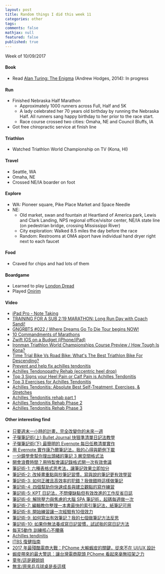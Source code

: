 ```yaml
---
layout: post
title: Random things I did this week 11
categories: other
tags: 
comments: false
mathjax: null
featured: false
published: true
---
```


Week of 10/09/2017

#### Book 
* Read [Alan Turing: The Enigma](https://www.amazon.com/Alan-Turing-Enigma-Inspired-Imitation/dp/069116472X) (Andrew Hodges, 2014): In progress

#### Run
* Finished Nebraska Half Marathon
    * Approximately 1000 runners across Full, Half and 5K
    * A lady celebrated her 70 years old birthday by running the Nebraska Half. All runners sang happy birthday to her prior to the race start. 
    * Race course crossed two cities: Omaha, NE and Council Bluffs, IA
* Got free chiropractic service at finish line 

#### Triathlon
* Watched Triathlon World Championship on TV (Kona, HI)

#### Travel 
* Seattle, WA
* Omaha, NE
* Crossed NE/IA boarder on foot

#### Explore
* WA: Pioneer square, Pike Place Market and Space Needle
* NE: 
    * Old market, swan and fountain at Heartland of America park, Lewis and Clark Landing, NPS regional office/visitor center, NE/IA state line (on pedestrian bridge, crossing Mississippi River)
    * City exploration: Walked 8.5 miles the day before the race
    * Random: Restrooms at OMA aiport have individual hand dryer right next to each faucet

#### Food
* Craved for chips and had lots of them

#### Boardgame
* Learned to play [London Dread](https://boardgamegeek.com/boardgame/178134/london-dread)
* Played [Onirim](https://boardgamegeek.com/boardgame/156336/onirim-second-edition)

#### Video 
* [iPad Pro - Note Taking](https://youtu.be/YFZbYIAkU3Q)
* [TRAINING FOR A SUB 2:19 MARATHON: Long Run Day with Coach Sandi!](https://youtu.be/GJLleJd7xLI)
* [GNGRBTS #022 / Where Dreams Go To Die Tour begins NOW!](https://youtu.be/h1XM5e4m-Mo)
* [10 Commandments of Marathons](https://youtu.be/dDmHjL1ecd8)
* [Zwift IOS on a Budget (iPhone/iPad)](https://youtu.be/mHVnxxWJA9s)
* [Ironman Triathlon World Championships Course Preview / How Tough Is Kona?](https://youtu.be/ot0TNQr0mHY)
* [Time Trial Bike Vs Road Bike: What's The Best Triathlon Bike For Descending?](https://youtu.be/WSZYwPJWL0U)
* [Prevent and help fix achilles tendonitis](https://youtu.be/jn8CW5-ZY3M)
* [Achilles Tendonopathy Rehab (eccentric heel drop)](https://youtu.be/ge3XDjjKofk)
* [Top 3 Signs your Heel Pain or Calf Pain is Achilles Tendonitis](https://youtu.be/zzzTsMo5rgQ)
* [Top 3 Exercises for Achilles Tendonitis](https://youtu.be/Y8Ag3Nbj98k)
* [Achilles Tendonitis: Absolute Best Self-Treatment, Exercises, & Stretches](https://youtu.be/qqAlt1k_-gs)
* [Achilles Tendonitis rehab part 1](https://youtu.be/dT8co7E2Ep0)
* [Achilles Tendonitis Rehab Phase 2](https://youtu.be/z2iy_mAvOFw)
* [Achilles Tendonitis Rehab Phase 3](https://youtu.be/t9IwvBjQA8I)

#### Other interesting find 
* [只要週末一小時的計畫，完全改變你的未來一週](https://www.managertoday.com.tw/columns/view/55034?utm_source=dailyedm&utm_medium=content&utm_campaign=daily201503)
* [子彈筆記術(上) Bullet Journal 快狠準清單日記法教學](http://www.playpcesor.com/2015/12/bullet-journal.html?m=1)
* [子彈筆記術(下) 最簡明的 Evernote 每日任務清單實作](http://www.playpcesor.com/2016/04/evernote-bullet-journal.html?m=1)
* [用 Evernote 實作康乃爾筆記法，我的心得與範例下載](http://www.playpcesor.com/2015/11/evernote-cornell-note-taking.html?m=1)
* [一分鐘學會幫你理出頭緒的筆記 3 層空間格式法](http://www.playpcesor.com/2015/05/take-good-note-by-evernote.html?m=1)
* [開會浪費時間？用特製會議記錄格式開一次有效會議](http://www.playpcesor.com/2015/03/amazing-meeting.html?m=1)
* [筆記術-1: 六種表格式思考法，讓筆記效果立即加分](http://www.playpcesor.com/2016/08/note-1.html?m=1)
* [筆記術-2: 改掉畫重點與抄筆記習慣，寫與說的筆記更有效學習](http://www.playpcesor.com/2016/08/tell-your-note-2.html?m=1)
* [筆記術-3: 如何正確且高效率的犯錯？我做錯時這樣做筆記](http://www.playpcesor.com/2016/10/mistake-note.html?m=1)
* [筆記術-4: 四個幫助你快速成長與建立觀點的寫作練習](http://www.playpcesor.com/2016/11/4.html?m=1)
* [筆記術-5: KPT 日記法，不問優缺點但有效改進的工作反省日誌](http://www.playpcesor.com/2016/11/kpt--note-diary.html?m=1)
* [筆記術-6: 解除壓力與焦慮的大腦 SPA 筆記術，起碼每週做一次](http://www.playpcesor.com/2016/12/Brain-gtd-SPA.html?m=1)
* [筆記術-7: 編輯教你整理一本書最快的索引筆記法，紙筆記可用](http://www.playpcesor.com/2016/12/how-to-note-a-book.html?m=1)
* [筆記術-8: 開始練習讓一次經驗有10倍效力](http://www.playpcesor.com/2017/05/experience.html?m=1)
* [筆記術-9: 如何寫出有效筆記？我的七個做筆記方法反思](http://www.playpcesor.com/2017/06/write-note-tips.html?m=1)
* [筆記術-10: 如果你無法養成寫日記習慣，試試我的寫日記方法](http://www.playpcesor.com/2017/08/diary.html?m=1)
* [每天5動作 訓練核心不腰痛](http://m.ltn.com.tw/news/life/breakingnews/2155448)
* [Achilles tendinitis](https://en.m.wikipedia.org/wiki/Achilles_tendinitis)
* [ITBS 復健指南](http://happyrunner123.pixnet.net/blog/post/109226618)
* [2017 年最殘酷電商大戰：PChome 大輸蝦皮的關鍵，從來不在 UI/UX 設計](https://buzzorange.com/techorange/2017/10/11/ui-ux-is-not-the-key-of-shopee/)
* [蝦皮帶來的最大警訊：讓台灣電商龍頭 PChome 看起來毫無招架之力](https://buzzorange.com/techorange/2017/10/11/pchome-vs-shopee-2/)
* [童年/這是親姐姐](https://www.ptt.cc/bbs/StupidClown/M.1507932075.A.7E5.html)
* [無言/原來乒乓球桌是長這樣](https://www.ptt.cc/bbs/StupidClown/M.1508061359.A.217.html)